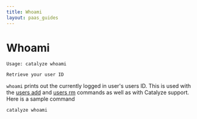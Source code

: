 ```yaml
---
title: Whoami
layout: paas_guides
---
```


# Whoami

```
Usage: catalyze whoami  

Retrieve your user ID
```

`whoami` prints out the currently logged in user's users ID. This is used with the [users add](https://resources.catalyze.io/paas/cli/sections/users-add/) and [users rm](https://resources.catalyze.io/paas/cli/sections/users-rm/) commands as well as with Catalyze support. Here is a sample command

```
catalyze whoami
```
